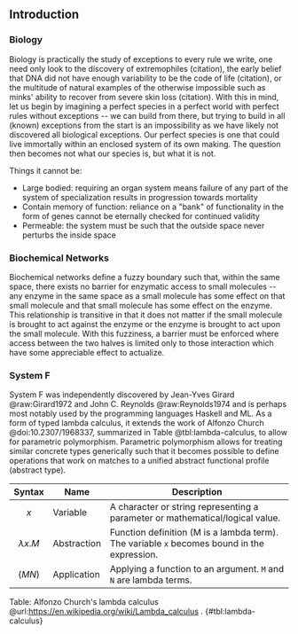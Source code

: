 ## Introduction

### Biology

Biology is practically the study of exceptions to every rule we write, one need only look to the discovery of extremophiles (citation), the early belief that DNA did not have enough variability to be the code of life (citation), or the multitude of natural examples of the otherwise impossible such as minks' ability to recover from severe skin loss (citation).
With this in mind, let us begin by imagining a perfect species in a perfect world with perfect rules without exceptions -- we can build from there, but trying to build in all (known) exceptions from the start is an impossibility as we have likely not discovered all biological exceptions.
Our perfect species is one that could live immortally within an enclosed system of its own making.
The question then becomes not what our species is, but what it is not.

Things it cannot be:

+ Large bodied: requiring an organ system means failure of any part of the system of specialization results in progression towards mortality
+ Contain memory of function: reliance on a "bank" of functionality in the form of genes cannot be eternally checked for continued validity
+ Permeable: the system must be such that the outside space never perturbs the inside space

### Biochemical Networks

Biochemical networks define a fuzzy boundary such that, within the same space, there exists no barrier for enzymatic access to small molecules -- any enzyme in the same space as a small molecule has some effect on that small molecule and that small molecule has some effect on the enzyme.
This relationship is transitive in that it does not matter if the small molecule is brought to act against the enzyme or the enzyme is brought to act upon the small molecule.
With this fuzziness, a barrier must be enforced where access between the two halves is limited only to those interaction which have some appreciable effect to actualize.

### System F

System F was independently discovered by Jean-Yves Girard @raw:Girard1972 and John C. Reynolds @raw:Reynolds1974 and is perhaps most notably used by the programming languages Haskell and ML.
As a form of typed lambda calculus, it extends the work of Alfonzo Church @doi:10.2307/1968337, summarized in Table @tbl:lambda-calculus, to allow for parametric polymorphism.
Parametric polymorphism allows for treating similar concrete types generically such that it becomes possible to define operations that work on matches to a unified abstract functional profile (abstract type).

| Syntax  | Name        | Description |
|---------|-------------|-------------|
| $$x$$     | Variable    | A character or string representing a parameter or mathematical/logical value. |
| $$\lambda x.M$$  | Abstraction | Function definition (M is a lambda term). The variable `x` becomes bound in the expression. |
| $$(M N)$$ | Application | Applying a function to an argument. `M` and `N` are lambda terms. |

Table: Alfonzo Church's lambda calculus @url:https://en.wikipedia.org/wiki/Lambda_calculus . {#tbl:lambda-calculus}
